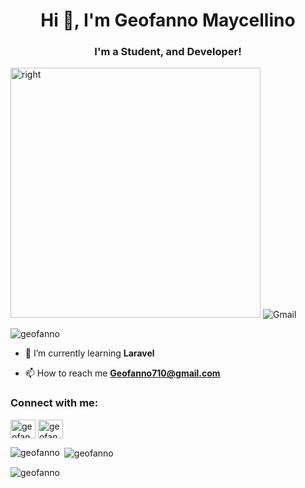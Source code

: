 <h1 align="center">Hi 👋, I'm Geofanno Maycellino</h1>
<h3 align="center">I'm a Student, and Developer!</h3>
<img alt="right" alt"Coding" width="400" src="https://cdn.dribbble.com/users/1162077/screenshots/3848914/programmer.gif">
<img alt="Gmail" src="https://img.shields.io/badge/geofanno710@gmail.com-D14836?style=for-the-badge&logo=gmail&logoColor=white">

<p align="left"> <img src="https://komarev.com/ghpvc/?username=geofanno&label=Profile%20views&color=0e75b6&style=flat" alt="geofanno" /> </p>

- 🌱 I’m currently learning **Laravel**

- 📫 How to reach me **Geofanno710@gmail.com**

<h3 align="left">Connect with me:</h3>
<p align="left">
<a href="https://fb.com/geofanno maycelino" target="blank"><img align="center" src="https://raw.githubusercontent.com/rahuldkjain/github-profile-readme-generator/master/src/images/icons/Social/facebook.svg" alt="geofanno maycelino" height="30" width="40" /></a>
<a href="https://instagram.com/geofanno" target="blank"><img align="center" src="https://raw.githubusercontent.com/rahuldkjain/github-profile-readme-generator/master/src/images/icons/Social/instagram.svg" alt="geofanno" height="30" width="40" /></a>
</p>

<p><img align="left" src="https://github-readme-stats.vercel.app/api/top-langs?username=geofanno&show_icons=true&locale=en&layout=compact" alt="geofanno" /></p>

<p>&nbsp;<img align="center" src="https://github-readme-stats.vercel.app/api?username=geofanno&show_icons=true&locale=en" alt="geofanno" /></p>

<p><img align="center" src="https://github-readme-streak-stats.herokuapp.com/?user=geofanno&" alt="geofanno" /></p>
